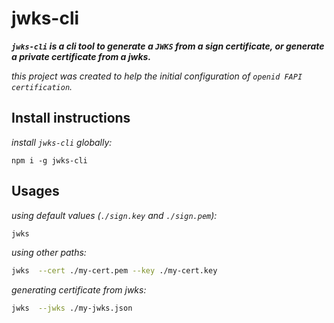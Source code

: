 # jwks-cli 

___`jwks-cli` is a cli tool to generate a `JWKS` from a sign certificate, or generate a private certificate from a jwks.___

_this project was created to help the initial configuration of `openid FAPI certification`._


## Install instructions
_install `jwks-cli` globally:_
```
npm i -g jwks-cli
```

## Usages
_using default values (`./sign.key` and `./sign.pem`):_
```bash
jwks
```

_using other paths:_
```bash
jwks  --cert ./my-cert.pem --key ./my-cert.key
```

_generating certificate from jwks:_
```bash
jwks  --jwks ./my-jwks.json
```
